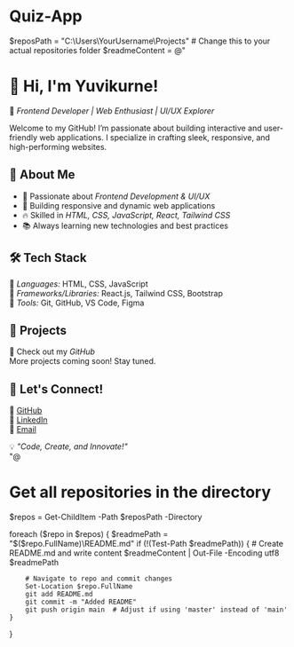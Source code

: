 # Quiz-App

$reposPath = "C:\Users\YourUsername\Projects"  # Change this to your actual repositories folder
$readmeContent = @"
# 👋 Hi, I'm Yuvikurne!  

🚀 *Frontend Developer | Web Enthusiast | UI/UX Explorer*  

Welcome to my GitHub! I’m passionate about building interactive and user-friendly web applications. I specialize in crafting sleek, responsive, and high-performing websites.  

## 🌟 About Me  
- 🎨 Passionate about *Frontend Development & UI/UX*  
- 💼 Building responsive and dynamic web applications  
- 🔥 Skilled in *HTML, CSS, JavaScript, React, Tailwind CSS*  
- 📚 Always learning new technologies and best practices  

## 🛠 Tech Stack  
🔹 *Languages:* HTML, CSS, JavaScript  
🔹 *Frameworks/Libraries:* React.js, Tailwind CSS, Bootstrap  
🔹 *Tools:* Git, GitHub, VS Code, Figma  

## 📌 Projects  
🚀 Check out my *GitHub*  
More projects coming soon! Stay tuned.  

## 👯 Let's Connect!  
🔗 [GitHub](https://github.com/yuvikurne)  
🔗 [LinkedIn](https://www.linkedin.com/in/yuvrajkurne0223/)  
🔗 [Email](mailto:yuvrajkurne2311@gmail.com)  

💡 *"Code, Create, and Innovate!"*  
"@

# Get all repositories in the directory
$repos = Get-ChildItem -Path $reposPath -Directory

foreach ($repo in $repos) {
    $readmePath = "$($repo.FullName)\README.md"
    if (!(Test-Path $readmePath)) {
        # Create README.md and write content
        $readmeContent | Out-File -Encoding utf8 $readmePath

        # Navigate to repo and commit changes
        Set-Location $repo.FullName
        git add README.md
        git commit -m "Added README"
        git push origin main  # Adjust if using 'master' instead of 'main'
    }
}
